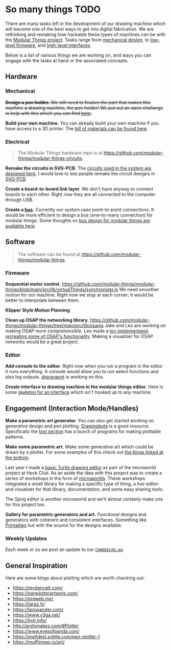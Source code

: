 # So many things TODO

There are many tasks left in the development of our drawing machine which will become one of the best ways to get into digital fabrication. We are rethinking and remaking how hackable these types of machines can be with the [Modular Things project](https://github.com/modular-things/modular-things). Tasks range from [mechanical design](#mechanical), to [low-level firmware](#firmware), and [high-level interfaces](#editor).

Below is a list of various things we are working on, and ways you can engage with the tasks at hand or the associated concepts.

## Hardware

### Mechanical

~~__Design a pen holder.__
We still need to finalize the part that makes this machine a drawing machine, the pen holder!
We put out an open challange to help with this which you can find [here](https://gist.github.com/exu3/e5c1469467667c8790b3f5bda7172f39).~~

__Build your own machine.__
You can already build your own machine if you have access to a 3D printer. 
The [bill of materials can be found here](https://github.com/hackclub/drawing-thing/blob/main/BOM.md).

### Electrical

> The Modular Things hardware repo is at https://github.com/modular-things/modular-things-circuits.

__Remake the circuits in SVG-PCB.__
The [circuits used in the system are designed here](https://github.com/modular-things/modular-things-circuits). 
I would love to see people remake the circuit designs in [SVG-PCB](https://leomcelroy.com/svg-pcb-website/#/home).

__Create a board-to-board link layer.__
We don't have anyway to connect boards to each other. Right now they are all connected to the computer through USB.

__Create a [bus](https://en.wikipedia.org/wiki/Bus_(computing)).__
Currently our system uses point-to-point connections. 
It would be more efficient to design a bus (one-to-many connection) for modular things. 
Some thoughts on [bus design for modular things are available here](https://github.com/modular-things/modular-bus).

## Software

> The software can be found at https://github.com/modular-things/modular-things.

### Firmware

__Sequential motor control.__
https://github.com/modular-things/modular-things/blob/main/src/lib/virtualThings/synchronizer.js
We need smoother motion for our machine. 
Right now we stop at each corner; it would be better to interpolate between them.

__Klipper Style Motion Planning__

__Clean up OSAP the networking library.__
https://github.com/modular-things/modular-things/tree/main/src/lib/osapjs
Jake and Leo are working on making OSAP more comprehensible. 
Leo made a [toy implementaion recreating some of OSAP's functionality](https://github.com/modular-things/nosap).
Making a visualizer for OSAP networks would be a great project.

### Editor

__Add console to the editor.__
Right now when you run a program in the editor it runs everything.
A console would allow you to run select functions and also log outputs.
[@pranavnt](https://github.com/pranavnt) is working on this.

__Create interface to drawing machine in the modular things editor.__
Here is some [skeleton for an interface](https://github.com/modular-things/modular-things/blob/main/examples/machine-interface.js) which isn't hooked up to any machine.

## Engagement (Interaction Mode/Handles)

__Make a parametric art generator.__
You can also get started working on generative design and pen plotting. 
[Drawingbots](https://drawingbots.net/) is a good resource. 
Specifically the [tool section](https://drawingbots.net/knowledge/tools) has a bunch of programs for making plottable patterns.

__Make some parametric art.__
Make some generative art which could be drawn by a plotter. For some examples of this check out [the blogs linked at the bottom](#general-inspiration).

Last year I made a [basic Turtle drawing editor](https://microworlds.hackclub.dev/?file=turtle) as part of the microworld project at Hack Club. As an aside the idea with this project was to create a series of workshops in the form of [microworlds](https://en.wikipedia.org/wiki/Mindstorms_(book)). These workshops integrated a small library for making a specific type of thing, a live-editor and visualizer for that library, documentation, and some easy sharing tools.

The Sprig editor is another microworld and we'll almost certainly make one for this project too.

__Gallery for parametric generators and art.__
_Functional_ designs and generators with coherent and consistent interfaces. 
Something like [Printables](https://printables.com) but with the source for the designs available.

### Weekly Updates

Each week or so we post an update to our [`CHANGELOG.md`](./CHANGELOG.md).

## General Inspiration

Here are some blogs about plotting which are worth checking out:

- https://revdancatt.com/
- https://penplotterartwork.com/
- https://greweb.me/
- https://targz.fr/
- https://larswander.com/
- https://www.v3ga.net/
- https://bylr.info/
- http://andymakes.com/#Plotter
- https://www.eyesofpanda.com/
- https://mattdesl.svbtle.com/pen-plotter-1
- https://muffinman.io/art/
